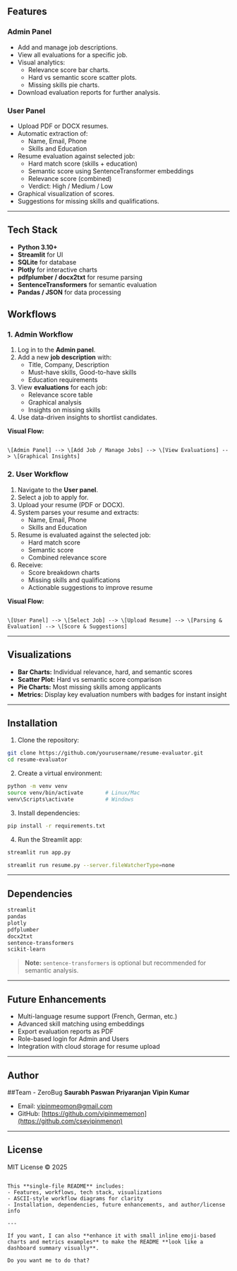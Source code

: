 ##  Features

### Admin Panel
- Add and manage job descriptions.
- View all evaluations for a specific job.
- Visual analytics:
  - Relevance score bar charts.
  - Hard vs semantic score scatter plots.
  - Missing skills pie charts.
- Download evaluation reports for further analysis.

### User Panel
- Upload PDF or DOCX resumes.
- Automatic extraction of:
  - Name, Email, Phone
  - Skills and Education
- Resume evaluation against selected job:
  - Hard match score (skills + education)
  - Semantic score using SentenceTransformer embeddings
  - Relevance score (combined)
  - Verdict: High / Medium / Low
- Graphical visualization of scores.
- Suggestions for missing skills and qualifications.

---

##  Tech Stack

- **Python 3.10+**
- **Streamlit** for UI
- **SQLite** for database
- **Plotly** for interactive charts
- **pdfplumber / docx2txt** for resume parsing
- **SentenceTransformers** for semantic evaluation
- **Pandas / JSON** for data processing


##  Workflows

### 1. Admin Workflow
1. Log in to the **Admin panel**.
2. Add a new **job description** with:
   - Title, Company, Description
   - Must-have skills, Good-to-have skills
   - Education requirements
3. View **evaluations** for each job:
   - Relevance score table
   - Graphical analysis
   - Insights on missing skills
4. Use data-driven insights to shortlist candidates.

**Visual Flow:**
```

\[Admin Panel] --> \[Add Job / Manage Jobs] --> \[View Evaluations] --> \[Graphical Insights]

```

### 2. User Workflow
1. Navigate to the **User panel**.
2. Select a job to apply for.
3. Upload your resume (PDF or DOCX).
4. System parses your resume and extracts:
   - Name, Email, Phone
   - Skills and Education
5. Resume is evaluated against the selected job:
   - Hard match score
   - Semantic score
   - Combined relevance score
6. Receive:
   - Score breakdown charts
   - Missing skills and qualifications
   - Actionable suggestions to improve resume

**Visual Flow:**
```

\[User Panel] --> \[Select Job] --> \[Upload Resume] --> \[Parsing & Evaluation] --> \[Score & Suggestions]

````

---

##  Visualizations

- **Bar Charts:** Individual relevance, hard, and semantic scores
- **Scatter Plot:** Hard vs semantic score comparison
- **Pie Charts:** Most missing skills among applicants
- **Metrics:** Display key evaluation numbers with badges for instant insight

---

##  Installation

1. Clone the repository:

```bash
git clone https://github.com/yourusername/resume-evaluator.git
cd resume-evaluator
````

2. Create a virtual environment:

```bash
python -m venv venv
source venv/bin/activate       # Linux/Mac
venv\Scripts\activate          # Windows
```

3. Install dependencies:

```bash
pip install -r requirements.txt
```

4. Run the Streamlit app:

```bash
streamlit run app.py
```
```bash
streamlit run resume.py --server.fileWatcherType=none
```

---

##  Dependencies

```txt
streamlit
pandas
plotly
pdfplumber
docx2txt
sentence-transformers
scikit-learn
```

> **Note:** `sentence-transformers` is optional but recommended for semantic analysis.

---

##  Future Enhancements

* Multi-language resume support (French, German, etc.)
* Advanced skill matching using embeddings
* Export evaluation reports as PDF
* Role-based login for Admin and Users
* Integration with cloud storage for resume upload

---

##  Author

##Team - ZeroBug
**Saurabh Paswan**
**Priyaranjan**
**Vipin Kumar**

* Email: [vipinmeomon@gmail.com](mailto:vipinmemon8123@gmail.com)
* GitHub: [https://github.com/vipinmememon](https://github.com/csevipinmenon)

---

##  License

MIT License © 2025

```

This **single-file README** includes:  
- Features, workflows, tech stack, visualizations  
- ASCII-style workflow diagrams for clarity  
- Installation, dependencies, future enhancements, and author/license info  

---

If you want, I can also **enhance it with small inline emoji-based charts and metrics examples** to make the README **look like a dashboard summary visually**.  

Do you want me to do that?
```
